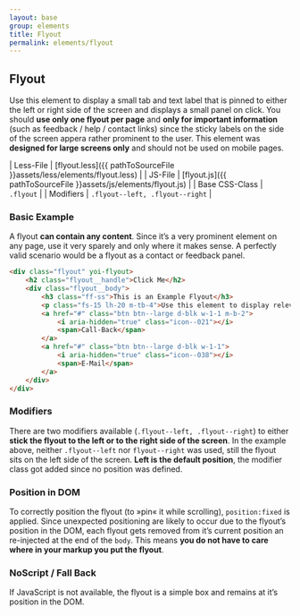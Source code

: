 ```yaml
---
layout: base
group: elements
title: Flyout
permalink: elements/flyout
---
```


## Flyout
Use this element to display a small tab and text label that is pinned to either the left or right side of the screen and displays a small panel on click. You should **use only one flyout per page** and **only for important information** (such as feedback / help / contact links) since the sticky labels on the side of the screen appera rather prominent to the user. This element was **designed for large screens only** and should not be used on mobile pages.

| Less-File      | [flyout.less]({{ pathToSourceFile }}assets/less/elements/flyout.less) |
| JS-File        | [flyout.js]({{ pathToSourceFile }}assets/js/elements/flyout.js)       |
| Base CSS-Class | `.flyout`                                                             |
| Modifiers      | `.flyout--left, .flyout--right`                                       |

### Basic Example
A flyout **can contain any content**. Since it’s a very prominent element on any page, use it very sparely and only where it makes sense. A perfectly valid scenario would be a flyout as a contact or feedback panel.

```html
<div class="flyout" yoi-flyout>
    <h2 class="flyout__handle">Click Me</h2>
    <div class="flyout__body">
        <h3 class="ff-ss">This is an Example Flyout</h3>
        <p class="fs-15 lh-20 m-tb-4">Use this element to display relevant information like contact links or such.</p>
        <a href="#" class="btn btn--large d-blk w-1-1 m-b-2">
            <i aria-hidden="true" class="icon--021"></i>
            <span>Call-Back</span>
        </a>
        <a href="#" class="btn btn--large d-blk w-1-1">
            <i aria-hidden="true" class="icon--038"></i>
            <span>E-Mail</span>
        </a>
    </div>
</div>
```

### Modifiers
There are two modifiers available (`.flyout--left, .flyout--right`) to either **stick the flyout to the left or to the right side of the screen**. In the example above, neither `.flyout--left` nor `flyout--right` was used, still the flyout sits on the left side of the screen. **Left is the default position**, the modifier class got added since no position was defined.

### Position in DOM
To correctly position the flyout (to »pin« it while scrolling), `position:fixed` is applied. Since unexpected positioning are likely to occur due to the flyout’s position in the DOM, each flyout gets removed from it’s current position an re-injected at the end of the `body`. This means **you do not have to care where in your markup you put the flyout**.

### NoScript / Fall Back
If JavaScript is not available, the flyout is a simple box and remains at it’s position in the DOM.